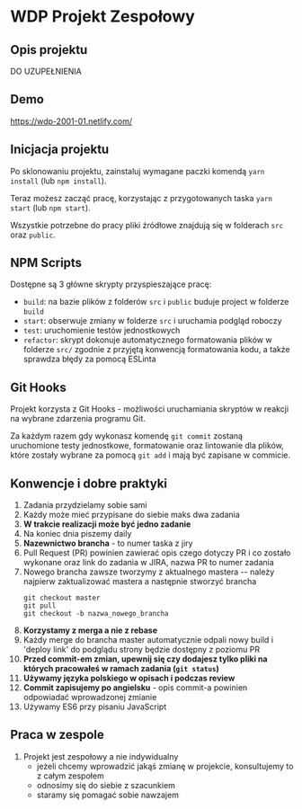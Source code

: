 


# WDP Projekt Zespołowy

## Opis projektu

DO UZUPEŁNIENIA

## Demo

https://wdp-2001-01.netlify.com/

## Inicjacja projektu

Po sklonowaniu projektu, zainstaluj wymagane paczki komendą `yarn install` (lub `npm install`).

Teraz możesz zacząć pracę, korzystając z przygotowanych taska `yarn start` (lub `npm start`).

Wszystkie potrzebne do pracy pliki źródłowe znajdują się w folderach `src` oraz `public`.

## NPM Scripts

Dostępne są 3 główne skrypty przyspieszające pracę:

- `build`: na bazie plików z folderów `src` i `public` buduje project w folderze `build`
- `start`: obserwuje zmiany w folderze `src` i uruchamia podgląd roboczy
- `test`: uruchomienie testów jednostkowych
- `refactor`: skrypt dokonuje automatycznego formatowania plików w folderze `src/`
  zgodnie z przyjętą konwencją formatowania kodu, a także sprawdza błędy za pomocą ESLinta

## Git Hooks

Projekt korzysta z Git Hooks - możliwości uruchamiania skryptów w reakcji na wybrane zdarzenia programu Git.

Za każdym razem gdy wykonasz komendę `git commit` zostaną uruchomione testy jednostkowe, formatowanie oraz lintowanie
dla plików, które zostały wybrane za pomocą `git add` i mają być zapisane w commicie.

## Konwencje i dobre praktyki


1. Zadania przydzielamy sobie sami
2. Każdy może mieć przypisane do siebie maks dwa zadania
3. **W trakcie realizacji może być jedno zadanie**
4. Na koniec dnia piszemy daily
5. **Nazewnictwo brancha** - to numer taska z jiry
6. Pull Request (PR) powinien zawierać opis czego dotyczy PR i co zostało wykonane oraz link do zadania w JIRA, nazwa PR to numer zadania
7. Nowego brancha zawsze tworzymy z aktualnego mastera -- należy najpierw zaktualizować mastera a następnie stworzyć brancha
   ```
   git checkout master
   git pull
   git checkout -b nazwa_nowego_brancha
   ```
8. **Korzystamy z merga a nie z rebase**
9. Każdy merge do brancha master automatycznie odpali nowy build i 'deploy link' do podglądu strony będzie dostępny z poziomu PR
10. **Przed commit-em zmian, upewnij się czy dodajesz tylko pliki na których pracowałeś w ramach zadania (`git status`)**
11. **Używamy języka polskiego w opisach i podczas review**
12. **Commit zapisujemy po angielsku** - opis commit-a powinien odpowiadać wprowadzonej zmianie
13. Używamy ES6 przy pisaniu JavaScript

## Praca w zespole

1. Projekt jest zespołowy a nie indywidualny
   - jeżeli chcemy wprowadzić jakąś zmianę w projekcie, konsultujemy to z całym zespołem
   - odnosimy się do siebie z szacunkiem
   - staramy się pomagać sobie nawzajem


